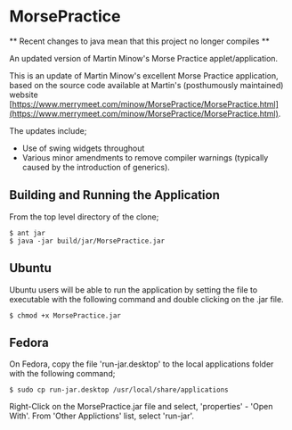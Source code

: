 MorsePractice
=============

** Recent changes to java mean that this project no longer compiles **

An updated version of Martin Minow's Morse Practice applet/application.

This is an update of Martin Minow's excellent Morse Practice application, based on the source code available at Martin's (posthumously maintained) website [https://www.merrymeet.com/minow/MorsePractice/MorsePractice.html](https://www.merrymeet.com/minow/MorsePractice/MorsePractice.html).

The updates include;

* Use of swing widgets throughout
* Various minor amendments to remove compiler warnings (typically caused by the introduction of generics).

Building and Running the Application 
------------------------------------
From the top level directory of the clone;

    $ ant jar
    $ java -jar build/jar/MorsePractice.jar

Ubuntu
-----
Ubuntu users will be able to run the application by setting the file to
executable with the following command and double clicking on the 
.jar file.

    $ chmod +x MorsePractice.jar

Fedora
------
On Fedora, copy the file 'run-jar.desktop' to the local applications 
folder with the following command;

    $ sudo cp run-jar.desktop /usr/local/share/applications

Right-Click on the MorsePractice.jar file and select, 'properties' - 
'Open With'.  From 'Other Applictions' list, select 'run-jar'.

